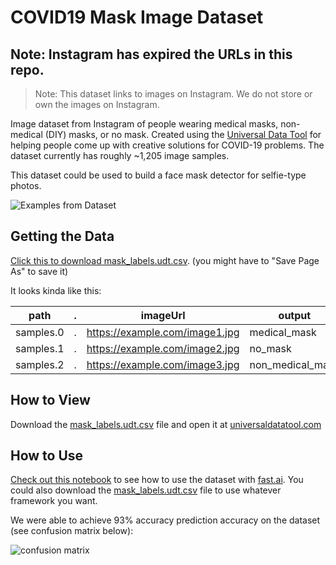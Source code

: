 # COVID19 Mask Image Dataset
## Note: Instagram has expired the URLs in this repo.

> Note: This dataset links to images on Instagram. We do not store or own the images on Instagram.

Image dataset from Instagram of people wearing medical masks, non-medical (DIY) masks, or no mask. Created using the [Universal Data Tool](https://github.com/UniversalDataTool/universal-data-tool) for helping people come up with creative solutions for COVID-19 problems. The dataset currently has roughly ~1,205 image samples.

This dataset could be used to build a face mask detector for selfie-type photos.

![Examples from Dataset](https://user-images.githubusercontent.com/1910070/78954124-1fcfdf80-7aa9-11ea-8033-678ef7da2083.png)

## Getting the Data

[Click this to download mask_labels.udt.csv](https://github.com/UniversalDataTool/coronavirus-mask-image-dataset/raw/master/mask_labels.udt.csv). (you might have to "Save Page As" to save it)

It looks kinda like this:

| path      | . | imageUrl                       | output           |
| --------- | - | ------------------------------ | ---------------- |
| samples.0 | . | https://example.com/image1.jpg | medical_mask     |
| samples.1 | . | https://example.com/image2.jpg | no_mask          |
| samples.2 | . | https://example.com/image3.jpg | non_medical_mask |

## How to View

Download the [mask_labels.udt.csv](https://github.com/UniversalDataTool/coronavirus-mask-image-dataset/raw/master/mask_labels.udt.csv) file and open it at [universaldatatool.com](https://universaldatatool.com)

## How to Use

[Check out this notebook](https://github.com/UniversalDataTool/coronavirus-mask-image-dataset/blob/master/FastAI%20Classification%20Model.ipynb) to see how to use the dataset with [fast.ai](https://fast.ai). You could also download the [mask_labels.udt.csv](https://github.com/UniversalDataTool/coronavirus-mask-image-dataset/blob/master/mask_labels.udt.csv) file to use whatever framework you want.

We were able to achieve 93% accuracy prediction accuracy on the dataset (see confusion matrix below):

![confusion matrix](https://user-images.githubusercontent.com/1910070/78955623-c8803e00-7aad-11ea-898e-d167a7e42ed0.png)

